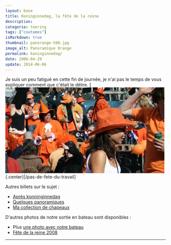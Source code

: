 ```yaml
---
layout: base
title: Koninginnedag, la fête de la reine
description: 
categorie: toering
tags: ["coutumes"]
isMarkdown: true
thumbnail: panorange-500.jpg
image_alt: Panoramique Orange
permalink: koninginnedag/
date: 2006-04-29
update: 2014-06-06
---
```




Je suis un peu fatigué en cette fin de journée, je n'ai pas le temps de vous expliquer comment que c'était le délire.
[![Panoramique Orange](panorange-500.jpg){.center}|/pas-de-fete-du-travail]

Autres billets sur le sujet :
* [Après konninginnedag](/apres-koninginnedag)
* [Quelques panoramiques](/pas-de-fete-du-travail)
* [Ma collection de chapeaux](/hoeden)

D'autres photos de notre sortie en bateau sont disponibles :  
* Plus [une photo avec notre bateau](http://harple.com/family/photos/netherlands/steve-in-nederland/steve-in-nederland-Pages/Image30.html)
* [Fête de la reine 2008](/fete-de-la-reine)
---
<!-- notes:
liens morts :

* [sur le site de Pascale|http://www.xs4all.nl/~jlhkrans/Reine_2006/].
* [sur mon album en ligne|http://alix.guillard.fr/phototeque/view_album.php?set_albumName=konninginnedag-2006]
--->
